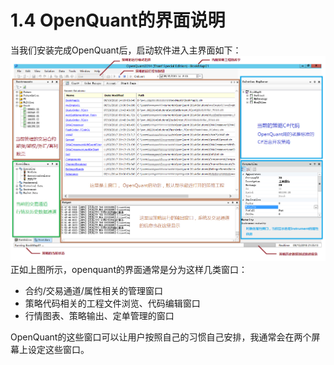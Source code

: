 # 1.4 OpenQuant的界面说明

当我们安装完成OpenQuant后，启动软件进入主界面如下：![](/assets/gui_openquant_note.png)正如上图所示，openquant的界面通常是分为这样几类窗口：

* 合约/交易通道/属性相关的管理窗口
* 策略代码相关的工程文件浏览、代码编辑窗口
* 行情图表、策略输出、定单管理的窗口



OpenQuant的这些窗口可以让用户按照自己的习惯自己安排，我通常会在两个屏幕上设定这些窗口。

